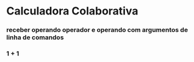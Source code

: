 # Calculadora Colaborativa

### receber operando operador e operando com argumentos de linha de comandos

### 1 + 1